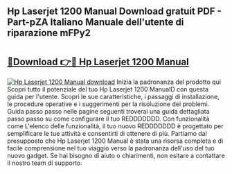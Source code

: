 ## Hp Laserjet 1200 Manual Download gratuit PDF - Part-pZA Italiano Manuale dell'utente di riparazione mFPy2

# <h2><a href="http://dfbuwds.blite.top/?on=Hp+Laserjet+1200+Manual">🔗Download 👉🔴 Hp Laserjet 1200 Manual</a></h2>

[![Hp Laserjet 1200 Manual download](https://i.imgur.com/lujVjoI.png)](http://dfbuwds.blite.top/?on=Hp+Laserjet+1200+Manual)
Inizia la padronanza del prodotto qui Scopri tutto il potenziale del tuo Hp Laserjet 1200 ManualD con questa guida per l'utente. Scopri le sue caratteristiche, i passaggi di installazione, le procedure operative e i suggerimenti per la risoluzione dei problemi. Guida passo passo nelle pagine seguenti troverai una guida dettagliata passo passo su come configurare il tuo REDDDDDDD. Con funzionalità come L'elenco delle funzionalità, il tuo nuovo REDDDDDDD è progettato per semplificare le tue attività e consentirti di ottenere di più. Partiamo dal presupposto che Hp Laserjet 1200 Manual è stata una risorsa completa e di facile comprensione nel tuo viaggio verso la padronanza dell'uso del tuo nuovo gadget. Se hai bisogno di aiuto o chiarimenti, non esitare a contattare il nostro team di supporto.
